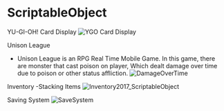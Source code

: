 # ScriptableObject

YU-GI-OH! Card Display
![YGO Card Display](https://user-images.githubusercontent.com/43956936/70380472-6f0bd500-193c-11ea-867a-3d4eb1f04540.PNG)

Unison League 
- Unison League is an RPG Real Time Mobile Game. In this game, there are monster that cast poison on player, Which dealt damage over time   due to poison or other status affliction.
![DamageOverTime](https://user-images.githubusercontent.com/43956936/70380473-6f0bd500-193c-11ea-99f3-060be1a44907.PNG)

Inventory
-Stacking Items
![Inventory2017_ScriptableObject](https://user-images.githubusercontent.com/43956936/70380474-6f0bd500-193c-11ea-845a-c7718d2e5672.PNG)

Saving System
![SaveSystem](https://user-images.githubusercontent.com/43956936/70380477-6f0bd500-193c-11ea-9827-6ad7c2aebcd4.PNG)
